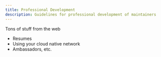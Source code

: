 ```yaml
---
title: Professional Development
description: Guidelines for professional development of maintainers
---
```


Tons of stuff from the web

- Resumes
- Using your cloud native network
- Ambassadors, etc.
